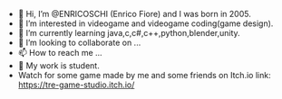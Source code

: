 - 👋 Hi, I’m @ENRICOSCHI (Enrico Fiore) and I was born in 2005.
- 👀 I’m interested in videogame and videogame coding(game design).
- 🌱 I’m currently learning java,c,c#,c++,python,blender,unity.
- 💞️ I’m looking to collaborate on ...
- 📫 How to reach me ...
- 💼 My work is student.
- Watch for some game made by me and some friends on Itch.io link: https://tre-game-studio.itch.io/
<!---
ENRICOSCHI/ENRICOSCHI is a ✨ special ✨ repository because its `README.md` (this file) appears on your GitHub profile.
You can click the Preview link to take a look at your changes.
--->
